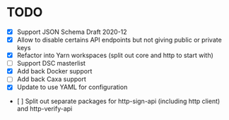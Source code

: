 # TODO

- [x] Support JSON Schema Draft 2020-12
- [x] Allow to disable certains API endpoints but not giving public or private keys
- [x] Refactor into Yarn workspaces (split out core and http to start with)
- [ ] Support DSC masterlist
- [x] Add back Docker support
- [ ] Add back Caxa support
- [x] Update to use YAML for configuration
- [ ] Split out separate packages for http-sign-api (including http client) and http-verify-api
